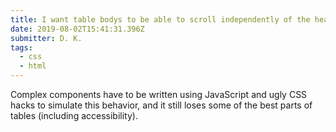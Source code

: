 ```yaml
---
title: I want table bodys to be able to scroll independently of the header and footer
date: 2019-08-02T15:41:31.396Z
submitter: D. K.
tags:
  - css
  - html
---
```


Complex components have to be written using JavaScript and ugly CSS hacks to simulate this behavior, and it still loses some of the best parts of tables (including accessibility).
